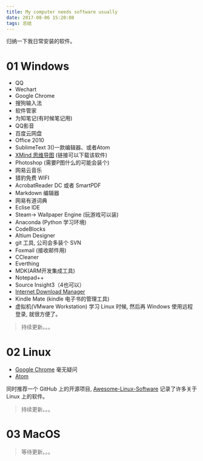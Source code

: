 ```yaml
---
title: My computer needs software usually
date: 2017-08-06 15:20:08
tags: 总结
---
```


归纳一下我日常安装的软件。
# 01 Windows
* QQ
* Wechart
* Google Chrome
* 搜狗输入法
* 软件管家
* 为知笔记(有时候笔记用)
* QQ影音
* 百度云网盘
* Office 2010
* SublimeText 3()一款编辑器、或者Atom
* [XMind 思维导图](http://www.dayanzai.me/?s=Xmind) (链接可以下载该软件) 
* Photoshop (需要P图什么的可能会装个)
* 网易云音乐
* 猎豹免费 WIFI
* AcrobatReader DC 或者 SmartPDF
* Markdown 编辑器
* 网易有道词典
* Eclise IDE
* Steam-> Wallpaper Engine (玩游戏可以装)
* Anaconda (Python 学习环境)
* CodeBlocks
* Altium Designer
* git 工具, 公司会多装个 SVN
* Foxmail (接收邮件用)
* CCleaner
* Everthing
* MDK(ARM开发集成工具)
* Notepad++
* Source Insight3（4也可以）
* [Internet Download Manager](http://www.internetdownloadmanager.com/)
* Kindle Mate (kindle 电子书的管理工具)
* 虚拟机(VMware Workstation) 学习 Linux 时候, 然后再 Windows 使用远程登录, 就很方便了。


> 持续更新。。。

# 02 Linux

* [Google Chrome]() 毫无疑问
* [Atom](https://atom.io/)



同时推荐一个 GitHub 上的开源项目, [Awesome-Linux-Software](https://github.com/LewisVo/Awesome-Linux-Software) 记录了许多关于 Linux 上的软件。

> 持续更新。。。

# 03 MacOS

> 等待更新。。。
